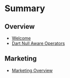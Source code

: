 # Summary

## Overview

* [Welcome](README.md)
* [Dart Null Aware Operators](methods.md)

## Marketing

* [Marketing Overview](marketing.md)

